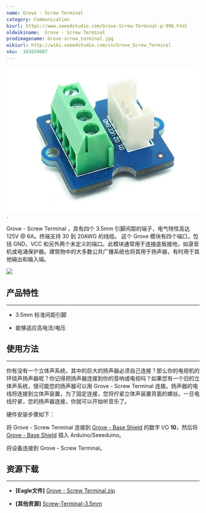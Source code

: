 ```yaml
---
name: Grove - Screw Terminal
category: Communication
bzurl: https://www.seeedstudio.com/Grove-Screw-Terminal-p-996.html
oldwikiname:  Grove - Screw Terminal
prodimagename: Grove-screw_terminal.jpg
wikiurl: http://wiki.seeedstudio.com/cn/Grove_Screw_Terminal
sku:  103020007
---
```


![](https://github.com/SeeedDocument/Grove-Screw_Terminal/raw/master/img/Grove-screw_terminal.jpg).

Grove - Screw Terminal ，具有四个 3.5mm 引脚间距的端子，电气特性高达 125V @ 6A。终端支持 30 到 20AWG 的线缆。 这个 Grove 模块有四个端口，包括 GND，VCC 和另外两个未定义的端口。此模块通常用于连接底板接地，如录音机或电涌保护器。建筑物中的大多数公共广播系统也将其用于扬声器，有时用于其他输出和输入端。

[![](https://github.com/SeeedDocument/wiki_chinese/raw/master/docs/images/click_to_buy.PNG)](https://item.taobao.com/item.htm?spm=a1z10.3-c.w4002-11172317909.10.729e27c5M7DikF&id=521407474932)

##   产品特性
---
*   3.5mm 标准间距引脚

*   能够适应高电流/电压

##  使用方法
---
你有没有一个立体声系统，其中的巨大的扬声器必须自己连接？那么你的电视机的环绕声扬声器呢？你记得把扬声器连接到你的音响或电视吗？如果您有一个旧的立体声系统，很可能您的扬声器可以用 Grove - Screw Terminal 连接。扬声器的电线将连接到立体声装置，为了固定连接，您将拧紧立体声装置背面的螺丝。一旦电线拧紧，您的扬声器连接，你就可以开始听音乐了。

硬件安装步骤如下：

将 Grove - Screw Terminal 连接到 [Grove - Base Shield](/Stem-Base_Shield) 的数字 I/O **10**，然后将 [Grove - Base Shield](/Stem-Base_Shield) 插入 Arduino/Seeeduino。

将设备连接到 Grove - Screw Terminal。

##   资源下载
---
*   **[Eagle文件]** [Grove - Screw Terminal.zip](https://github.com/SeeedDocument/Grove-Screw_Terminal/raw/master/res/Grove-Screw_Terminal.zip)

*   **[其他资源]** [Screw-Terminal-3.5mm](https://github.com/SeeedDocument/Grove-Screw_Terminal/raw/master/res/Screw-Terminal-3.5mm.pdf)
